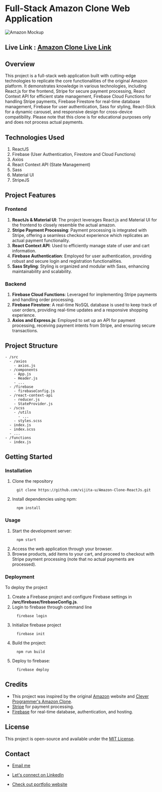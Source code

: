 # Full-Stack Amazon Clone Web Application



![Amazon Mockup](https://github.com/vijita-u/Amazon-Clone-ReactJs/assets/96591032/f42a413d-28ed-46ef-a8c3-a3ad22fbddcb)


## Live Link : [Amazon Clone Live Link](https://clone-using-react-js-c2ec1.web.app/)

## Overview
This project is a full-stack web application built with cutting-edge technologies to replicate the core functionalities of the original Amazon platform. It demonstrates knowledge in various technologies, including React.js for the frontend, Stripe for secure payment processing, React Context API for efficient state management, Firebase Cloud Functions for handling Stripe payments, Firebase Firestore for real-time database management, Firebase for user authentication, Sass for styling, React-Slick for a dynamic carousel, and responsive design for cross-device compatibility. Please note that this clone is for educational purposes only and does not process actual payments.

## Technologies Used
1. ReactJS
2. Firebase (User Authentication, Firestore and Cloud Functions)
3. Axios
4. React Context API (State Management)
5. Sass
6. Material UI
7. StripeJS

## Project Features

### Frontend
1. **ReactJs & Material UI**: The project leverages React.js and Material UI for the frontend to closely resemble the actual amazon.
2. **Stripe Payment Processing**: Payment processing is integrated with Stripe, offering a seamless checkout experience which replicates an actual payment functionality.
3. **React Context API**: Used to efficiently manage state of user and cart information.
4. **Firebase Authentication**: Employed for user authentication, providing robust and secure login and registration functionalities.
5. **Sass Styling**: Styling is organized and modular with Sass, enhancing maintainability and scalability.

### Backend
1. **Firebase Cloud Functions**: Leveraged for implementing Stripe payments and handling order processing.
2. **Firebase Firestore**: A real-time NoSQL database is used to keep track of user orders, providing real-time updates and a responsive shopping experience.
3. **Axios and Express.js**: Employed to set up an API for payment processing, receiving payment intents from Stripe, and ensuring secure transactions.



## Project Structure

```
- /src
  - /axios
    - axios.js
  - /components
    - App.js
    - Header.js
    - ...
  - /firebase
    - firebaseConfig.js
  - /react-context-api
    - reducer.js
    - StateProvider.js
  - /scss
    - /utils
      - ...
    - styles.scss
  - index.js
  - index.scss
  - ...
- /functions
  - index.js
```


## Getting Started

### Installation
1. Clone the repository
   ```
     git clone https://github.com/vijita-u/Amazon-Clone-ReactJs.git
   ```
2. Install dependencies using npm:
   ```
     npm install
   ```


### Usage
1. Start the development server:
   ```
     npm start
   ```
2. Access the web application through your browser.
3. Browse products, add items to your cart, and proceed to checkout with Stripe payment processing (note that no actual payments are processed).


### Deployment
To deploy the project

1. Create a Firebase project and configure Firebase settings in **/src/firebase/firebaseConfig.js**.
2. Login to firebase through command line
   ```
     firebase login
   ```
3. Initialize firebase project
   ```
     firebase init
   ```
4. Build the project:
   ```
     npm run build
   ```
5. Deploy to firebase:
   ```
     firebase deploy
   ```


## Credits

- This project was inspired by the original [Amazon](https://www.amazon.in/) website and [Clever Programmer's Amazon Clone](https://youtu.be/RDV3Z1KCBvo?si=SjWWBUACja1FFplC).
- [Stripe](https://stripe.com/en-in) for payment processing.
- [Firebase](https://firebase.google.com/) for real-time database, authentication, and hosting.


## License
This project is open-source and available under the [MIT License](https://github.com/vijita-u/Amazon-Clone-ReactJs/blob/main/LICENSE).


## Contact
- [Email me](mailto:udayvijita3009@gmail.com?subject=Github%20Message)

- [Let's connect on LinkedIn](https://www.linkedin.com/in/vijita-uday/)

- [Check out portfolio website](https://vijita-u.github.io/Portfolio_Vijita_Uday_ReactJs/)
